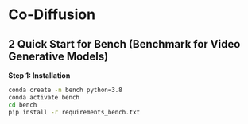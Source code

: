# Co-Diffusion

## 2 Quick Start for Bench (Benchmark for Video Generative Models)

**Step 1: Installation**


``` sh
conda create -n bench python=3.8
conda activate bench
cd bench
pip install -r requirements_bench.txt
```
